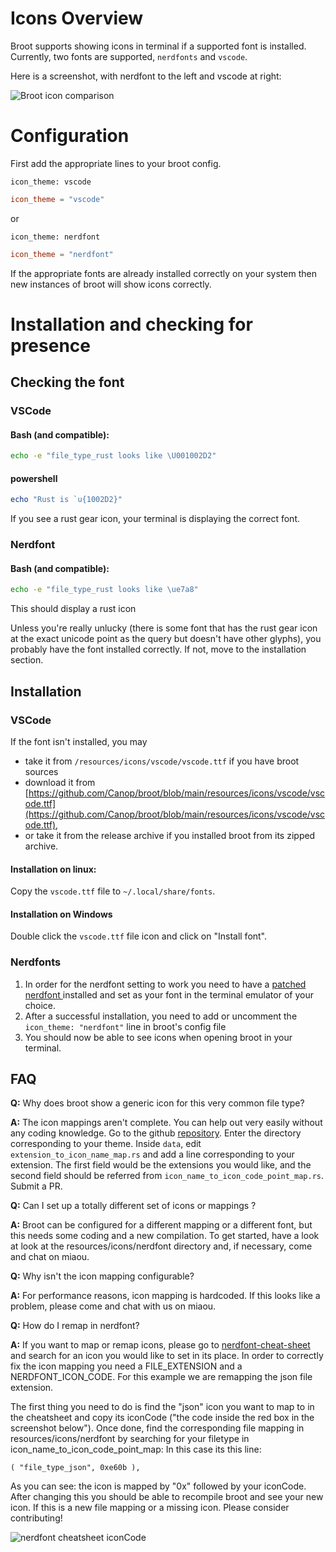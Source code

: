# Icons Overview

Broot supports showing icons in terminal if a supported font is installed.
Currently, two fonts are supported, `nerdfonts` and `vscode`.

Here is a screenshot, with nerdfont to the left and vscode at right:

![Broot icon comparison](img/20240225-icon-comparison.png)

# Configuration

First add the appropriate lines to your broot config.

```hjson
icon_theme: vscode
```
```toml
icon_theme = "vscode"
```

or

```hjson
icon_theme: nerdfont
```
```toml
icon_theme = "nerdfont"
```

If the appropriate fonts are already installed correctly on your system then new instances of broot will show icons correctly.

# Installation and checking for presence

## Checking the font

### VSCode

#### Bash (and compatible):
```bash
echo -e "file_type_rust looks like \U001002D2"
```

#### powershell

```powershell
echo "Rust is `u{1002D2}"
```
If you see a rust gear icon, your terminal is displaying the correct font.

### Nerdfont

#### Bash (and compatible):
```bash
echo -e "file_type_rust looks like \ue7a8"
```

This should display a rust icon

Unless you're really unlucky (there is some font that has the rust gear icon at the exact unicode point as the query but doesn't have other glyphs), you probably have the font installed correctly. If not, move to the installation section.


## Installation

### VSCode

If the font isn't installed, you may

* take it from `/resources/icons/vscode/vscode.ttf` if you have broot sources
* download it from [https://github.com/Canop/broot/blob/main/resources/icons/vscode/vscode.ttf](https://github.com/Canop/broot/blob/main/resources/icons/vscode/vscode.ttf),
* or take it from the release archive if you installed broot from its zipped archive.

#### Installation on linux:

Copy the `vscode.ttf` file to `~/.local/share/fonts`.

#### Installation on Windows

Double click  the `vscode.ttf` file icon and click on "Install font".


### Nerdfonts

1. In order for the nerdfont setting to work you need to have a <a href="https://github.com/ryanoasis/nerd-fonts" target="_blank">patched nerdfont
</a> installed and set as your font in the terminal emulator of your choice.
2. After a successful installation, you need to add or uncomment the `icon_theme: "nerdfont"` line  in broot's config file
3. You should now be able to see icons when opening broot in your terminal.



## FAQ

**Q:** Why does broot show a generic icon for this very common file type?

**A:** The icon mappings aren't complete. You can help out very easily without any coding knowledge. Go to the github [repository](https://github.com/Canop/broot/tree/main/resources/icons). Enter the directory corresponding to your theme. Inside `data`, edit `extension_to_icon_name_map.rs` and add a line corresponding to your extension. The first field would be the extensions you would like, and the second field should be referred from `icon_name_to_icon_code_point_map.rs`. Submit a PR.


**Q:** Can I set up a totally different set of icons or mappings ?

**A:** Broot can be configured for a different mapping or a different font, but this needs some coding and a new compilation.
To get started, have a look at look at the resources/icons/nerdfont directory and, if necessary, come and chat on miaou.


**Q:** Why isn't the icon mapping configurable?

**A:** For performance reasons, icon mapping is hardcoded. If this looks like a problem, please come and chat with us on miaou.


**Q:** How do I remap in nerdfont?

**A:** If you want to map or remap icons, please go to <a href="https://www.nerdfonts.com/cheat-sheet" target="_blank">nerdfont-cheat-sheet</a> and search for an icon you would like to set in its place.
In order to correctly fix the icon mapping you need a FILE_EXTENSION and a NERDFONT_ICON_CODE. For this example we are remapping the json file extension.

The first thing you need to do is find the "json" icon you want to map to in the cheatsheet and copy its iconCode ("the code inside the red box in the screenshot below").
Once done, find the corresponding file mapping in resources/icons/nerdfont by searching for your filetype in icon_name_to_icon_code_point_map:
In this case its this line:
```
( "file_type_json", 0xe60b ),
```
As you can see: the icon is mapped by "0x" followed by your iconCode. After changing this you should be able to recompile broot and see your new icon. If this is a new file mapping or a missing icon. Please consider contributing!


![nerdfont cheatsheet iconCode](img/20240225-nerdfont-cheatsheet.png)


